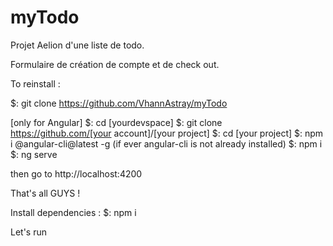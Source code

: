 # myTodo
Projet Aelion d'une liste de todo.

Formulaire de création de compte et de check out.

To reinstall :

$: git clone https://github.com/VhannAstray/myTodo

[only for Angular]
$: cd [yourdevspace]
$: git clone https://github.com/[your account]/[your project]
$: cd [your project]
$: npm i @angular-cli@latest -g (if ever angular-cli is not already installed)
$: npm i 
$: ng serve

then go to http://localhost:4200

That's all GUYS !

Install dependencies :
$: npm i

Let's run
